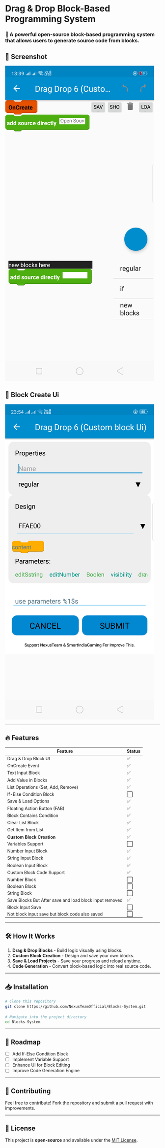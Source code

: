 # Drag & Drop Block-Based Programming System

### 🚀 A powerful open-source block-based programming system that allows users to generate source code from blocks.

## 📸 Screenshot
![Custom Block UI](./screenshot.png)

## 📸 Block Create Ui
![Custom Block UI](./screenshot1.png)

---

## 🔥 Features

| Feature | Status |
|---------------------------|--------|
| Drag & Drop Block UI | ✅ |
| OnCreate Event | ✅ |
| Text Input Block | ✅ |
| Add Value in Blocks | ✅ |
| List Operations (Set, Add, Remove) | ✅ |
| If-Else Condition Block | ⬜ |
| Save & Load Options | ✅ |
| Floating Action Button (FAB) | ✅ |
| Block Contains Condition | ✅ |
| Clear List Block | ✅ |
| Get Item from List | ✅ |
| **Custom Block Creation** | ✅ |
| Variables Support | ⬜ |
| Number Input Block | ✅ |
| String Input Block | ✅ |
| Boolean Input Block | ✅ |
| Custom Block Code Support| ✅ |
| Number Block| ⬜ |
| Boolean Block| ⬜ |
| String Block| ⬜ |
| Save Blocks But After save and load block input removed| ✅ |
| Block Input Save| ⬜ |
| Not block input save but block code also saved| ⬜ |
---

## 🛠️ How It Works
1. **Drag & Drop Blocks** - Build logic visually using blocks.
2. **Custom Block Creation** - Design and save your own blocks.
3. **Save & Load Projects** - Save your progress and reload anytime.
4. **Code Generation** - Convert block-based logic into real source code.

---

## 📥 Installation

```bash
# Clone this repository
git clone https://github.com/NexusTeamOfficial/Blocks-System.git

# Navigate into the project directory
cd Blocks-System

```

---

## 🎯 Roadmap
- [ ] Add If-Else Condition Block
- [ ] Implement Variable Support
- [ ] Enhance UI for Block Editing
- [ ] Improve Code Generation Engine

---

## 🤝 Contributing
Feel free to contribute! Fork the repository and submit a pull request with improvements.

---

## 📄 License
This project is **open-source** and available under the [MIT License](LICENSE).

